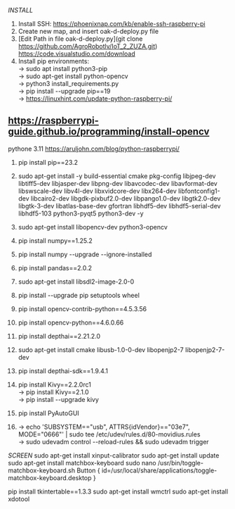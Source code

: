 _INSTALL_

1. Install SSH:
https://phoenixnap.com/kb/enable-ssh-raspberry-pi
2. Create new map, and insert oak-d-deploy.py file
3. [Edit Path in file oak-d-deploy.py](git clone https://github.com/AgroRobotlv/IoT_2_ZUZA.git)
https://code.visualstudio.com/download
4. Install pip environments:  
  -> sudo apt install python3-pip  
  -> sudo apt-get install python-opencv  
  -> python3 install_requirements.py  
  -> pip install --upgrade pip==19  
  -> https://linuxhint.com/update-python-raspberry-pi/

https://raspberrypi-guide.github.io/programming/install-opencv
--------------------------------------------------------------------
pythone 3.11 https://aruljohn.com/blog/python-raspberrypi/
1. pip install pip==23.2
2. sudo apt-get install -y  build-essential cmake pkg-config libjpeg-dev libtiff5-dev libjasper-dev libpng-dev libavcodec-dev libavformat-dev libswscale-dev libv4l-dev libxvidcore-dev libx264-dev libfontconfig1-dev libcairo2-dev libgdk-pixbuf2.0-dev libpango1.0-dev libgtk2.0-dev libgtk-3-dev libatlas-base-dev gfortran libhdf5-dev libhdf5-serial-dev libhdf5-103 python3-pyqt5 python3-dev -y
3. sudo apt-get install libopencv-dev python3-opencv

4. pip install numpy==1.25.2
5. pip install numpy --upgrade --ignore-installed
6. pip install pandas==2.0.2
7. sudo apt-get install libsdl2-image-2.0-0

8. pip install --upgrade pip setuptools wheel
9. pip install opencv-contrib-python==4.5.3.56
10. pip install opencv-python==4.6.0.66

11. pip install depthai==2.21.2.0    
12. sudo apt-get install cmake libusb-1.0-0-dev libopenjp2-7 libopenjp2-7-dev    
13. pip install depthai-sdk==1.9.4.1    

14. pip install Kivy==2.2.0rc1  
    -> pip install Kivy==2.1.0    
    -> pip install --upgrade kivy    
15. pip install PyAutoGUI
16. -> echo 'SUBSYSTEM=="usb", ATTRS{idVendor}=="03e7", MODE="0666"' | sudo tee /etc/udev/rules.d/80-movidius.rules  
    -> sudo udevadm control --reload-rules && sudo udevadm trigger
    
*SCREEN*
sudo apt-get install xinput-calibrator 
sudo apt-get install update
sudo apt-get install matchbox-keyboard
sudo nano /usr/bin/toggle-matchbox-keyboard.sh
Button { id=/usr/local/share/applications/toggle-matchbox-keyboard.desktop }

pip install tkintertable==1.3.3
sudo apt-get install wmctrl
sudo apt-get install xdotool

